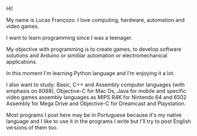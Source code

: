 Hi!

My name is Lucas Françozo. I love computing, hardware, automation and video games. 

I want to learn programming since I was a teenager. 

My objective with programming is to create games, to develop software solutions and Arduino or simililar automation or electromechanical applications.

In this moment I'm learning Python language and I'm enjoying it a lot. 

I also want to study: Basic, C++ and Assembly computer languages (with emphasis on 8088), Objective-C for Mac Os, Java for mobile 
and specific video games assembly languages as MIPS R4K for Nintendo 64 and 6502 Assembly for Mega Drive and Objective-C for Dreamcast and Playstation.

Most programs I post here may be in Portuguese because it's my native language and I like to use it in the programs I write but I'll try to post English versions of them too. 

